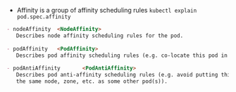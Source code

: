 - Affinity is a group of affinity scheduling rules 
`kubectl explain pod.spec.affinity`
```md
- nodeAffinity  <NodeAffinity>  
   Describes node affinity scheduling rules for the pod.  
  
- podAffinity   <PodAffinity>  
   Describes pod affinity scheduling rules (e.g. co-locate this pod in the same node, zone, etc. as some other pod(s)).  
  
- podAntiAffinity       <PodAntiAffinity>  
   Describes pod anti-affinity scheduling rules (e.g. avoid putting this pod in  
   the same node, zone, etc. as some other pod(s)).
```
